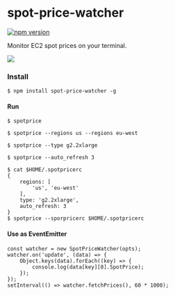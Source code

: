 # spot-price-watcher

[![npm version](https://badge.fury.io/js/spot-price-watcher.svg)](https://badge.fury.io/js/spot-price-watcher)

Monitor EC2 spot prices on your terminal.

![](https://cloud.githubusercontent.com/assets/80381/16308976/0d098802-39a2-11e6-836a-6a01975187af.png)


### Install ###

```
$ npm install spot-price-watcher -g
```

#### Run ####

```
$ spotprice
```

```
$ spotprice --regions us --regions eu-west
```

```
$ spotprice --type g2.2xlarge
```

```
$ spotprice --auto_refresh 3
```

```
$ cat $HOME/.spotpricerc
{
    regions: [
        'us', 'eu-west'
    ],
    type: 'g2.2xlarge',
    auto_refresh: 3
}
$ spotprice --sporpricerc $HOME/.spotpricerc
```


#### Use as EventEmitter ####

```node
const watcher = new SpotPriceWatcher(opts);
watcher.on('update', (data) => {
    Object.keys(data).forEach((key) => {
        console.log(data[key][0].SpotPrice);
    });
});
setInterval(() => watcher.fetchPrices(), 60 * 1000);
```
